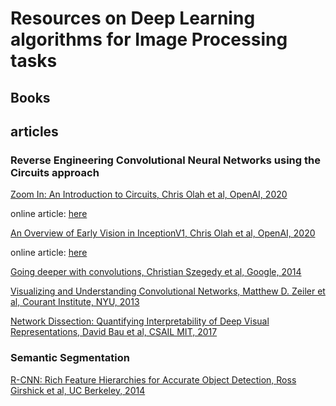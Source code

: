 # Resources on Deep Learning algorithms for Image Processing tasks

## Books 

## articles

### Reverse Engineering Convolutional Neural Networks using the Circuits approach

[Zoom In: An Introduction to Circuits, Chris Olah et al, OpenAI, 2020](https://github.com/dimitarpg13/deep_learning_for_image_processing/blob/main/literature/articles/circuits/Zoom_In_An_Introduction_to_Circuits_Olah_OpenAI_2020.pdf)

online article: [here](https://distill.pub/2020/circuits/zoom-in/)

[An Overview of Early Vision in InceptionV1, Chris Olah et al, OpenAI, 2020](https://github.com/dimitarpg13/deep_learning_for_image_processing/blob/main/literature/articles/circuits/An_Overview_of_Early_Vision_in_InceptionV1_Olah_OpenAI_2020.pdf)

online article: [here](https://distill.pub/2020/circuits/early-vision/)

[Going deeper with convolutions, Christian Szegedy et al, Google, 2014](https://github.com/dimitarpg13/deep_learning_for_image_processing/blob/main/literature/articles/circuits/Going_deeper_with_convolutions_Szegedy_Google_2014.pdf)

[Visualizing and Understanding Convolutional Networks, Matthew D. Zeiler et al, Courant Institute, NYU, 2013](https://github.com/dimitarpg13/deep_learning_for_image_processing/blob/main/literature/articles/circuits/Visualizing_and_Understanding_Convolutional_Networks_Zeller_Courant_Institute_2013.pdf)

[Network Dissection: Quantifying Interpretability of Deep Visual Representations, David Bau et al, CSAIL MIT, 2017](https://github.com/dimitarpg13/deep_learning_for_image_processing/blob/main/literature/articles/circuits/Network_Dissection-Quantifying_Interpretability_of_Deep_Visual_Representations_Bau_2017.pdf)

### Semantic Segmentation

[R-CNN: Rich Feature Hierarchies for Accurate Object Detection, Ross Girshick et al, UC Berkeley, 2014](https://github.com/dimitarpg13/deep_learning_for_image_processing/blob/main/literature/articles/semantic_segmentation/RCNN_RichFeatureHierarchiesForAccurateObjectDetection.pdf)
